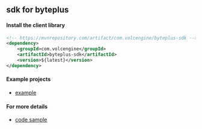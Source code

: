 ## sdk for byteplus

#### Install the client library
```xml
<!-- https://mvnrepository.com/artifact/com.volcengine/byteplus-sdk -->
<dependency>
    <groupId>com.volcengine</groupId>
    <artifactId>byteplus-sdk</artifactId>
    <version>${latest}</version>
</dependency>
```

#### Example projects
* [example](https://github.com/byteplus-sdk/example-java)

#### For more details
* [code sample](https://docs.byteplus.com/recommend/docs/code-sample)